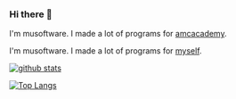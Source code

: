 ### Hi there 👋

I'm musoftware. I made a lot of programs for [amcacademy](https://amcacademy.net/).

I'm musoftware. I made a lot of programs for [myself](https://amcacademy.net/).

[![github stats](https://github-readme-stats.vercel.app/api?username=musoftware&bg_color=30,e96443,904e95&title_color=fff&text_color=fff&count_private=true&show_icons=true)](https://github.com/anuraghazra/github-readme-stats)

[![Top Langs](https://github-readme-stats.vercel.app/api/top-langs/?username=musoftware&bg_color=30,e96443,904e95&title_color=fff&text_color=fff&layout=compact)](https://github.com/anuraghazra/github-readme-stats)
